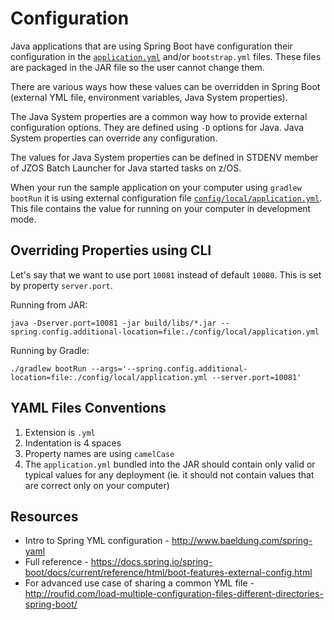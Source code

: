 # Configuration

Java applications that are using Spring Boot have configuration their configuration in the [`application.yml`](/src/main/resources/application.yml) and/or `bootstrap.yml` files. These files are packaged in the JAR file so the user cannot change them.

There are various ways how these values can be overridden in Spring Boot (external YML file, environment variables, Java System properties).

The Java System properties are a common way how to provide external configuration options. They are defined using `-D` options for Java. Java System properties can override any configuration.

The values for Java System properties can be defined in STDENV member of JZOS Batch Launcher for Java started tasks on z/OS.

When your run the sample application on your computer using `gradlew bootRun` it is using external configuration file [`config/local/application.yml`](/config/local/application.yml). This file contains the value for running on your computer in development mode.

## Overriding Properties using CLI

Let's say that we want to use port `10081` instead of default `10080`. This is set by property `server.port`.

Running from JAR:

    java -Dserver.port=10081 -jar build/libs/*.jar --spring.config.additional-location=file:./config/local/application.yml

Running by Gradle:

    ./gradlew bootRun --args='--spring.config.additional-location=file:./config/local/application.yml --server.port=10081'

## YAML Files Conventions

1. Extension is `.yml`
2. Indentation is 4 spaces
3. Property names are using `camelCase`
4. The `application.yml` bundled into the JAR should contain only valid or typical values for any deployment (ie. it should not contain values that are correct only on your computer)

## Resources

- Intro to Spring YML configuration - http://www.baeldung.com/spring-yaml
- Full reference - https://docs.spring.io/spring-boot/docs/current/reference/html/boot-features-external-config.html
- For advanced use case of sharing a common YML file - http://roufid.com/load-multiple-configuration-files-different-directories-spring-boot/
